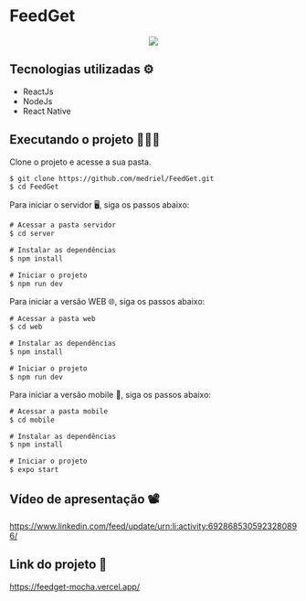 # FeedGet

<div align="center">
<img heigth="180 em" src="https://user-images.githubusercontent.com/74268252/166290847-f27b34c2-4681-4513-bbfb-067e233ffaa9.png"/>
</div>

## Tecnologias utilizadas ⚙️
  - ReactJs
  - NodeJs
  - React Native

## Executando o projeto 👨🏻‍💻

Clone o projeto e acesse a sua pasta.

```cl
$ git clone https://github.com/medriel/FeedGet.git
$ cd FeedGet
```
Para iniciar o servidor 🖥️, siga os passos abaixo:

```cl
# Acessar a pasta servidor
$ cd server

# Instalar as dependências
$ npm install

# Iniciar o projeto
$ npm run dev
```

Para iniciar a versão WEB 🌐, siga os passos abaixo:

```cl
# Acessar a pasta web
$ cd web

# Instalar as dependências
$ npm install

# Iniciar o projeto
$ npm run dev
```

Para iniciar a versão mobile 📱, siga os passos abaixo:

```cl
# Acessar a pasta mobile
$ cd mobile

# Instalar as dependências
$ npm install

# Iniciar o projeto
$ expo start
```

## Vídeo de apresentação 📽️
https://www.linkedin.com/feed/update/urn:li:activity:6928685305923280896/

## Link do projeto 🔗
https://feedget-mocha.vercel.app/
